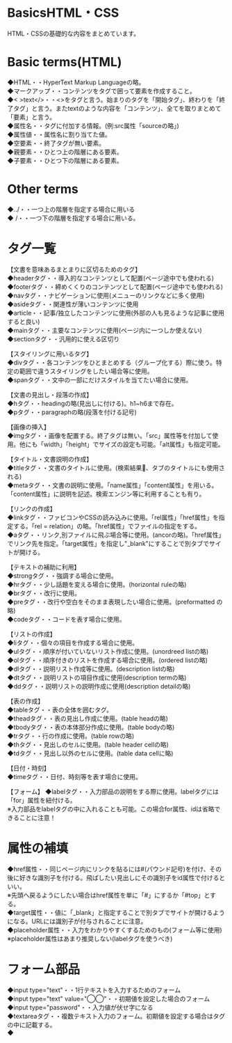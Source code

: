 # BasicsHTML・CSS
HTML・CSSの基礎的な内容をまとめています。

# Basic terms(HTML)
◆HTML・・HyperText Markup Languageの略。  
◆マークアップ・・コンテンツをタグで囲って要素を作成すること。  
◆< >text</>・・<>をタグと言う。始まりのタグを「開始タグ」、終わりを「終了タグ」と言う。またtextのような内容を「コンテンツ」、全てを取りまとめて「要素」と言う。  
◆属性名・・タグに付加する情報。(例:src属性「sourceの略」)  
◆属性値・・属性名に割り当てた値。  
◆空要素・・終了タグが無い要素。  
◆親要素・・ひとつ上の階層にある要素。  
◆子要素・・ひとつ下の階層にある要素。

# Other terms
◆../・・一つ上の階層を指定する場合に用いる  
◆ /・・一つ下の階層を指定する場合に用いる。  

# タグ一覧
【文書を意味あるまとまりに区切るためのタグ】  
◆headerタグ・・導入的なコンテンツとして配置(ページ途中でも使われる)  
◆footerタグ・・締めくくりのコンテンツとして配置(ページ途中でも使われる)  
◆navタグ・・ナビゲーションに使用(メニューのリンクなどに多く使用)  
◆asideタグ・・関連性が薄いコンテンツに使用  
◆article・・記事/独立したコンテンツに使用(外部の人も見るような記事に使用すると良い)  
◆mainタグ・・主要なコンテンツに使用(ページ内に一つしか使えない)  
◆sectionタグ・・汎用的に使える区切り  

【スタイリングに用いるタグ】  
◆divタグ・・各コンテンツをひとまとめする（グループ化する）際に使う。特定の範囲で違うスタイリングをしたい場合等に使用。  
◆spanタグ・・文中の一部にだけスタイルを当てたい場合に使用。  

【文書の見出し・段落の作成】  
◆hタグ・・headingの略(見出しに付ける)。h1~h6まで存在。  
◆pタグ・・paragraphの略(段落を付ける記号)

【画像の挿入】  
◆imgタグ・・画像を配置する。終了タグは無い。「src」属性等を付加して使用。他にも「width」「height」でサイズの設定も可能。「alt属性」も指定可能。

【タイトル・文書説明の作成】    
◆titleタグ・・文書のタイトルに使用。(検索結果、タブのタイトルにも使用される)  
◆metaタグ・・文書の説明に使用。「name属性」「content属性」を用いる。「content属性」に説明を記述。検索エンジン等に利用することも有り。  

【リンクの作成】  
◆linkタグ・・ファビコンやCSSの読み込みに使用。「rel属性」「href属性」を指定する。「rel = relation」の略。「href属性」でファイルの指定をする。  
◆aタグ・・リンク,別ファイルに飛ぶ場合等に使用。(ancorの略)。「href属性」でリンク先を指定。「target属性」を指定し"_blank"にすることで別タブでサイトが開ける。  

【テキストの補助に利用】  
◆strongタグ・・強調する場合に使用。  
◆hrタグ・・少し話題を変える場合に使用。(horizontal ruleの略)  
◆brタグ・・改行に使用。  
◆preタグ・・改行や空白をそのまま表現したい場合に使用。(preformatted の略)  
◆codeタグ・・コードを表す場合に使用。  

【リストの作成】  
◆liタグ・・個々の項目を作成する場合に使用。  
◆ulタグ・・順序が付いていないリスト作成に使用。(unordreed listの略)  
◆olタグ・・順序付きのリストを作成する場合に使用。(ordered listの略)  
◆dlタグ・・説明リスト作成等に使用。(description listの略)  
◆dtタグ・・説明リストの項目作成に使用(description termの略)  
◆ddタグ・・説明リストの説明作成に使用(description detailの略)  

【表の作成】  
◆tableタグ・・表の全体を囲むタグ。  
◆theadタグ・・表の見出し作成に使用。(table headの略)  
◆tbodyタグ・・表の本体部分作成に使用。(table bodyの略)  
◆trタグ・・行の作成に使用。(table rowの略)  
◆thタグ・・見出しのセルに使用。(table header cellの略)  
◆tdタグ・・見出し以外のセルに使用。(table data cellに略)  

【日付・時刻】  
◆timeタグ・・日付、時刻等を表す場合に使用。 

【フォーム】
◆labelタグ・・入力部品の説明をする際に使用。labelタグには「for」属性を紐付ける。  
※入力部品をlabelタグの中に入れることも可能。この場合for属性、idは省略できることに注意！    

# 属性の補填
◆href属性・・同じページ内にリンクを貼るには#(パウンド記号)を付け、その後に好きな識別子を付ける。飛ばしたい見出しにその識別子をid属性で付けるといい。  
※先頭へ戻るようにしたい場合はhref属性を単に「#」にするか「#top」とする。  
◆target属性・・値に「_blank」と指定することで別タブでサイトが開けるようになる。URLには識別子が付与されることに注意。  
◆placeholder属性・・入力をわかりやすくするためのもの(フォーム等に使用)  
※placeholder属性はあまり推奨しない(labelタグを使うべき)

# フォーム部品
◆input type="text"・・1行テキストを入力するためのフォーム  
◆input type="text" value="◯◯"・・初期値を設定した場合のフォーム  
◆input type="password"・・入力値が伏せ字になる  
◆textareaタグ・・複数テキスト入力のフォーム。初期値を設定する場合はタグの中に記載する。  
◆

